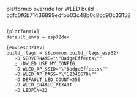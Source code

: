 platformio override for WLED build cdfc0f6b71436899edfbb03c48b0c8cd90c33158

```

[platformio]
default_envs = esp32dev

[env:esp32dev]
build_flags = ${common.build_flags_esp32}
   -D SERVERNAME="\"BadgeEffects\""
   ; -DWLED_USE_MY_CONFIG
   -D WLED_AP_SSID="\"BadgeEffects\""
   -D WLED_AP_PASS="\"12345678\""
   -D DEFAULT_LED_COUNT=256
   -D WLED_ENABLE_PIXART
   -D LEDPIN=22

```